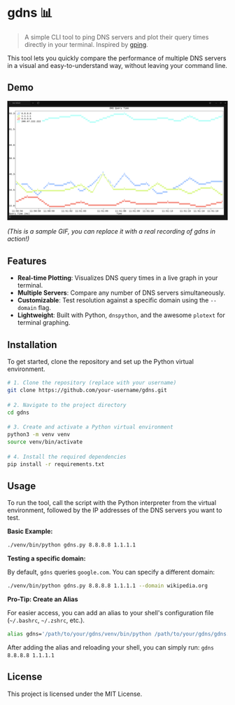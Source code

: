 # gdns 📊

> A simple CLI tool to ping DNS servers and plot their query times directly in your terminal. Inspired by [gping](https://github.com/orf/gping).

This tool lets you quickly compare the performance of multiple DNS servers in a visual and easy-to-understand way, without leaving your command line.

## Demo

![gdns Demo](https://raw.githubusercontent.com/overdigo/gdns/refs/heads/main/gdns.png) 

*(This is a sample GIF, you can replace it with a real recording of gdns in action!)*

## Features

-   **Real-time Plotting**: Visualizes DNS query times in a live graph in your terminal.
-   **Multiple Servers**: Compare any number of DNS servers simultaneously.
-   **Customizable**: Test resolution against a specific domain using the `--domain` flag.
-   **Lightweight**: Built with Python, `dnspython`, and the awesome `plotext` for terminal graphing.

## Installation

To get started, clone the repository and set up the Python virtual environment.

```bash
# 1. Clone the repository (replace with your username)
git clone https://github.com/your-username/gdns.git

# 2. Navigate to the project directory
cd gdns

# 3. Create and activate a Python virtual environment
python3 -m venv venv
source venv/bin/activate

# 4. Install the required dependencies
pip install -r requirements.txt
```

## Usage

To run the tool, call the script with the Python interpreter from the virtual environment, followed by the IP addresses of the DNS servers you want to test.

**Basic Example:**

```bash
./venv/bin/python gdns.py 8.8.8.8 1.1.1.1
```

**Testing a specific domain:**

By default, `gdns` queries `google.com`. You can specify a different domain:

```bash
./venv/bin/python gdns.py 8.8.8.8 1.1.1.1 --domain wikipedia.org
```

**Pro-Tip: Create an Alias**

For easier access, you can add an alias to your shell's configuration file (`~/.bashrc`, `~/.zshrc`, etc.).

```bash
alias gdns='/path/to/your/gdns/venv/bin/python /path/to/your/gdns/gdns.py'
```

After adding the alias and reloading your shell, you can simply run:
`gdns 8.8.8.8 1.1.1.1`

## License

This project is licensed under the MIT License.
